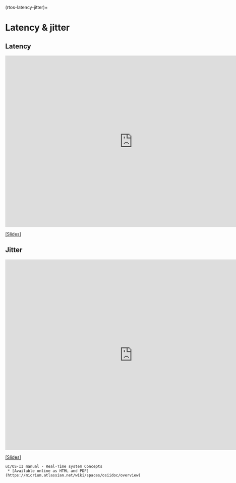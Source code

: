 (rtos-latency-jitter)=
# Latency & jitter

## Latency
<div class="video-container">
<iframe width="806" height="544" src="https://www.youtube.com/embed/RuhS2dPAqh0" title="FYS4220 RTOS Latency" frameborder="0" allow="accelerometer; autoplay; clipboard-write; encrypted-media; gyroscope; picture-in-picture" allowfullscreen></iframe>
</div>

[[Slides]](https://www.uio.no/studier/emner/matnat/fys/FYS4220/h22/lecture-slides/rtos_latency.pdf)

## Jitter
<div class="video-container">
<iframe width="806" height="605" src="https://www.youtube.com/embed/O0YvhZiU3A0" title="FYS4220 RTOS jitter" frameborder="0" allow="accelerometer; autoplay; clipboard-write; encrypted-media; gyroscope; picture-in-picture" allowfullscreen></iframe>
</div>


[[Slides]](https://www.uio.no/studier/emner/matnat/fys/FYS4220/h22/lecture-slides/rtos_jitter.pdf)

 ```{admonition} Supplementary suggested reading
uC/OS-II manual - Real-Time system Concepts
  * [Available online as HTML and PDF](https://micrium.atlassian.net/wiki/spaces/osiidoc/overview)
 ```
